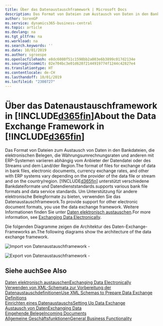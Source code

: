 ```yaml
---
title: Über das Datenaustauschframework | Microsoft Docs
description: Das Format von Dateien zum Austausch von Daten in den Bankdateien, die elektronischen Belegen, die Währungsumrechnungsraten und anderen mit ERP-Systemen variieren abhängig vom Anbieter der Datendatei oder des Streams und dem Land/der Region.
author: SorenGP
ms.service: dynamics365-business-central
ms.topic: article
ms.devlang: na
ms.tgt_pltfrm: na
ms.workload: na
ms.search.keywords: ''
ms.date: 10/01/2019
ms.author: sgroespe
ms.openlocfilehash: e8dc6080f51c1598bb2a003e6b3899c017d2134e
ms.sourcegitcommit: 02e704bc3e01d62072144919774f1244c42827e4
ms.translationtype: HT
ms.contentlocale: de-CH
ms.lasthandoff: 10/01/2019
ms.locfileid: "2300727"
---
```

# <a name="about-the-data-exchange-framework-in-included365finincludesd365fin_mdmd"></a><span data-ttu-id="8459a-103">Über das Datenaustauschframework in [!INCLUDE[d365fin](includes/d365fin_md.md)]</span><span class="sxs-lookup"><span data-stu-id="8459a-103">About the Data Exchange Framework in [!INCLUDE[d365fin](includes/d365fin_md.md)]</span></span>
<span data-ttu-id="8459a-104">Das Format von Dateien zum Austausch von Daten in den Bankdateien, die elektronischen Belegen, die Währungsumrechnungsraten und anderen mit ERP-Systemen variieren abhängig vom Anbieter der Datendatei oder des Streams und dem Land/der Region.</span><span class="sxs-lookup"><span data-stu-id="8459a-104">The format of files for exchange of data in bank files, electronic documents, currency exchange rates, and other with ERP systems vary depending on the provider of the data file or stream and on the country/region.</span></span> [!INCLUDE[d365fin](includes/d365fin_md.md)] <span data-ttu-id="8459a-105">unterstützt verschiedene Bankdateiformate und Datendienststandards.</span><span class="sxs-lookup"><span data-stu-id="8459a-105">supports various bank file formats and data service standards.</span></span> <span data-ttu-id="8459a-106">Um Unterstützung für andere elektronische Belegformate zu bieten, verwenden Sie das Datenaustauschframework.</span><span class="sxs-lookup"><span data-stu-id="8459a-106">To provide support for other electronic document formats, you use the data exchange framework.</span></span> <span data-ttu-id="8459a-107">Weitere Informationen finden Sie unter [Daten elektronisch austauschen](across-data-exchange.md).</span><span class="sxs-lookup"><span data-stu-id="8459a-107">For more information, see [Exchanging Data Electronically](across-data-exchange.md).</span></span>    

 <span data-ttu-id="8459a-108">Die folgenden Diagramme zeigen die Architektur des Daten-Exchange-Frameworks an.</span><span class="sxs-lookup"><span data-stu-id="8459a-108">The following diagrams show the architecture of the data exchange framework.</span></span>  

 ![Import von Datenaustauschframework &#45;](media/across-data-exchange/dataexchangeframework_import.png)  

 ![Export von Datenaustauschframework &#45;](media/across-data-exchange/dataexchangeframework_export.png)  

## <a name="see-also"></a><span data-ttu-id="8459a-111">Siehe auch</span><span class="sxs-lookup"><span data-stu-id="8459a-111">See Also</span></span>  
[<span data-ttu-id="8459a-112">Daten elektronisch austauschen</span><span class="sxs-lookup"><span data-stu-id="8459a-112">Exchanging Data Electronically</span></span>](across-data-exchange.md)  
[<span data-ttu-id="8459a-113">Verwenden von XML-Schemata zur Vorbereitung der Datenaustauschdefinitionen</span><span class="sxs-lookup"><span data-stu-id="8459a-113">Use XML Schemas to Prepare Data Exchange Definitions</span></span>](across-how-to-use-xml-schemas-to-prepare-data-exchange-definitions.md)  
[<span data-ttu-id="8459a-114">Einrichten eines Datenaustauschs</span><span class="sxs-lookup"><span data-stu-id="8459a-114">Setting Up Data Exchange</span></span>](across-set-up-data-exchange.md)  
[<span data-ttu-id="8459a-115">Austausch von Daten</span><span class="sxs-lookup"><span data-stu-id="8459a-115">Exchanging Data</span></span>](across-exchange-data.md)  
[<span data-ttu-id="8459a-116">Eingehende Belege</span><span class="sxs-lookup"><span data-stu-id="8459a-116">Incoming Documents</span></span>](across-income-documents.md)  
[<span data-ttu-id="8459a-117">Allgemeine Geschäftsfunktionen</span><span class="sxs-lookup"><span data-stu-id="8459a-117">General Business Functionality</span></span>](ui-across-business-areas.md)  
